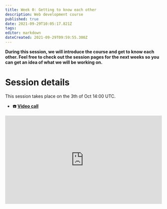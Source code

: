 ```yaml
---
title: Week 0: Getting to know each other 
description: Web development course
published: true
date: 2021-09-29T10:05:17.821Z
tags: 
editor: markdown
dateCreated: 2021-09-29T09:59:55.300Z
---
```


**During this session, we will introduce the course and get to know each other. Feel free to check out the session pages for the next weeks so you can get an idea of what we will be working on.**
# Session details
This session takes place on the 3th of Oct 14:00 UTC.
- **☎️ [Video call](https://meet.google.com/fzg-rqep-sdz)**

<div style="position: relative;padding-bottom: 56.25%;height: 0;margin-top:16px;">
  <iframe src="https://www.youtube.com/embed/YZ5tOe7y9x4" allow="fullscreen" allowfullscreen="" width="100%" height="100%" style="border:0;position: absolute;top: 0;left: 0;"></iframe>
</div>